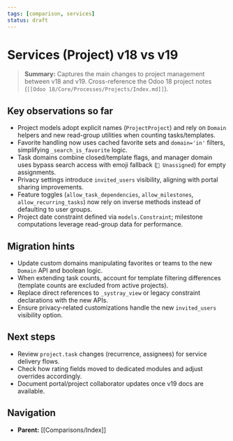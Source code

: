 ```yaml
---
tags: [comparison, services]
status: draft
---
```

# Services (Project) v18 vs v19

> **Summary:** Captures the main changes to project management between v18 and v19. Cross-reference the Odoo 18 project notes (`[[Odoo 18/Core/Processes/Projects/Index.md]]`).

## Key observations so far
- Project models adopt explicit names (`ProjectProject`) and rely on `Domain` helpers and new read-group utilities when counting tasks/templates.
- Favorite handling now uses cached favorite sets and `domain='in'` filters, simplifying `_search_is_favorite` logic.
- Task domains combine closed/template flags, and manager domain uses bypass search access with emoji fallback (`👤 Unassigned`) for empty assignments.
- Privacy settings introduce `invited_users` visibility, aligning with portal sharing improvements.
- Feature toggles (`allow_task_dependencies`, `allow_milestones`, `allow_recurring_tasks`) now rely on inverse methods instead of defaulting to user groups.
- Project date constraint defined via `models.Constraint`; milestone computations leverage read-group data for performance.

## Migration hints
- Update custom domains manipulating favorites or teams to the new `Domain` API and boolean logic.
- When extending task counts, account for template filtering differences (template counts are excluded from active projects).
- Replace direct references to `_systray_view` or legacy constraint declarations with the new APIs.
- Ensure privacy-related customizations handle the new `invited_users` visibility option.

## Next steps
- Review `project.task` changes (recurrence, assignees) for service delivery flows.
- Check how rating fields moved to dedicated modules and adjust overrides accordingly.
- Document portal/project collaborator updates once v19 docs are available.


## Navigation
- **Parent:** [[Comparisons/Index]]
